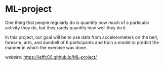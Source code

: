 # ML-project
One thing that people regularly do is quantify how much of a particular activity they do, but they rarely quantify how well they do it.  

In this project, our goal will be to use data from accelerometers on the belt, forearm, arm, and dumbell of 6 participants and train a model to predict the manner in which the exercise was done.

*website:* https://jeffc00.github.io/ML-project/
